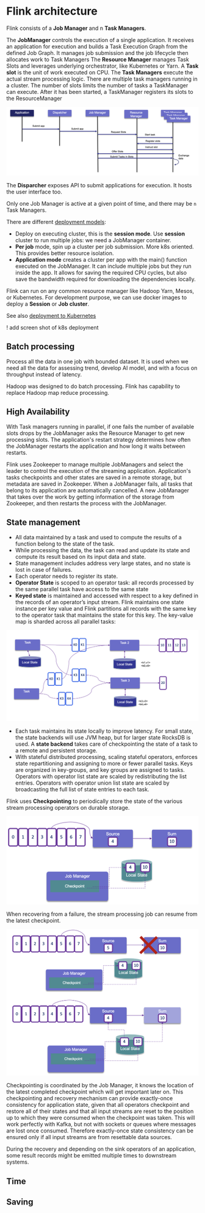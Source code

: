 # Flink architecture

Flink consists of a **Job Manager** and n **Task Managers**. 

The **JobManager** controls the execution of a single application. It receives an application for execution and builds a Task Execution Graph from the defined Job Graph. It manages job submission and the job lifecycle then allocates work to Task Managers
The **Resource Manager** manages Task Slots and leverages underlying orchestrator, like Kubernetes or Yarn.
A **Task slot** is the unit of work executed on CPU.
The **Task Managers** execute the actual stream processing logic. There are multiple task managers running in a cluster. The number of slots limits the number of tasks a TaskManager can execute. After it has been started, a TaskManager registers its slots to the ResourceManager

![](./images/flink-components.png)

The **Disparcher** exposes API to submit applications for execution. It hosts the user interface too.

Only one Job Manager is active at a given point of time, and there may be `n` Task Managers.

There are different [deployment models](https://ci.apache.org/projects/flink/flink-docs-release-1.14/ops/deployment/): 

* Deploy on executing cluster, this is the **session mode**. Use **session** cluster to run multiple jobs: we need a JobManager container. 
* **Per job** mode, spin up a cluster per job submission. More k8s oriented. This provides better resource isolation. 
* **Application mode** creates a cluster per app with the main() function executed on the JobManager. It can include multiple jobs but they run inside the app. It allows for saving the required CPU cycles, but also save the bandwidth required for downloading the dependencies locally.

Flink can run on any common resource manager like Hadoop Yarn, Mesos, or Kubernetes. For development purpose, we can use docker images to deploy a **Session** or **Job cluster**.

See also [deployment to Kubernetes](./k8s-deploy.md)

! add screen shot of k8s deployment

## Batch processing

Process all the data in one job with bounded dataset. It is used when we need all the data for assessing trend, develop AI model, and with a focus on throughput instead of latency.

Hadoop was designed to do batch processing. Flink has capability to replace Hadoop map reduce processing.

## High Availability


With Task managers running in parallel, if one fails the number of available slots drops by the JobManager asks the Resource Manager to get new processing slots. The application's restart strategy determines how often the JobManager restarts the application and how long it waits between restarts.

Flink uses Zookeeper to manage multiple JobManagers and select the leader to control the execution of the streaming application. Application's tasks checkpoints and other states are saved in a remote storage, but metadata are saved in Zookeeper. When a JobManager fails, all tasks that belong to its application are automatically cancelled. A new JobManager that takes over the work by getting information of the storage from Zookeeper, and then restarts the process with the JobManager.

## State management

* All data maintained by a task and used to compute the results of a function belong to the state of the task.
* While processing the data, the task can read and update its state and compute its result based on its input data and state.
* State management includes address very large states, and no state is lost in case of failures.
* Each operator needs to register its state.
* **Operator State** is scoped to an operator task: all records processed by the same parallel task have access to the same state
* **Keyed state** is maintained and accessed with respect to a key defined in the records of an operator’s input stream. Flink maintains one state instance per key value and Flink partitions all records with the same key to the operator task that maintains the state for this key. The key-value map is sharded across all parallel tasks:

![](./images/key-state.png)

* Each task maintains its state locally to improve latency. For small state, the state backends will use JVM heap, but for larger state RocksDB is used. A **state backend** takes care of checkpointing the state of a task to a remote and persistent storage.
* With stateful distributed processing, scaling stateful operators, enforces state repartitioning and assigning to more or fewer parallel tasks. Keys are organized in key-groups, and key groups are assigned to tasks. Operators with operator list state are scaled by redistributing the list entries. Operators with operator union list state are scaled by broadcasting the full list of state entries to each task.

Flink uses **Checkpointing** to periodically store the state of the various stream processing operators on durable storage. 

![](./images/checkpoint.png)

When recovering from a failure, the stream processing job can resume from the latest checkpoint. 

![](./images/recover-checkpoint.png)

Checkpointing is coordinated by the Job Manager, it knows the location of the latest completed checkpoint which will get important later on. This checkpointing and recovery mechanism can provide exactly-once consistency for application state, given that all operators checkpoint and restore all of their states and that all input streams are reset to the position up to which they were consumed when the checkpoint was taken. This will work perfectly with Kafka, but not with sockets or queues where messages are lost once consumed. Therefore exactly-once state consistency can be ensured only if all input streams are from resettable data sources.

During the recovery and depending on the sink operators of an application, some result records might be emitted multiple times to downstream systems.


## Time 

## Saving 